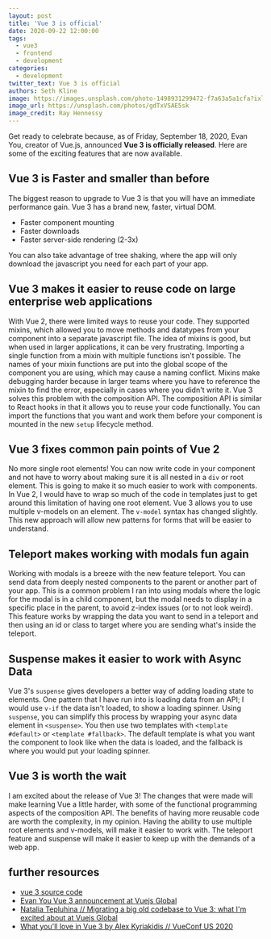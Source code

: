 ```yaml
---
layout: post
title: 'Vue 3 is official'
date: 2020-09-22 12:00:00
tags:
  - vue3
  - frontend
  - development
categories:
  - development
twitter_text: Vue 3 is official
authors: Seth Kline
image: https://images.unsplash.com/photo-1498931299472-f7a63a5a1cfa?ixlib=rb-1.2.1&auto=format&fit=crop&w=2049&q=80
image_url: https://unsplash.com/photos/gdTxVSAE5sk
image_credit: Ray Hennessy
---
```


Get ready to celebrate because, as of Friday, September 18, 2020, Evan You, creator of Vue.js, announced **Vue 3 is officially released**.
Here are some of the exciting features that are now available.

## Vue 3 is Faster and smaller than before

The biggest reason to upgrade to Vue 3 is that you will have an immediate performance gain. Vue 3 has a brand new, faster, virtual DOM.

- Faster component mounting
- Faster downloads
- Faster server-side rendering (2-3x)

You can also take advantage of tree shaking, where the app will only download the javascript you need for each part of your app.

## Vue 3 makes it easier to reuse code on large enterprise web applications

With Vue 2, there were limited ways to reuse your code. They supported mixins, which allowed you to move methods and datatypes from your component into a separate javascript file. The idea of mixins is good, but when used in larger applications, it can be very frustrating. Importing a single function from a mixin with multiple functions isn't possible. The names of your mixin functions are put into the global scope of the component you are using, which may cause a naming conflict. Mixins make debugging harder because in larger teams where you have to reference the mixin to find the error, especially in cases where you didn't write it.
Vue 3 solves this problem with the composition API. The composition API is similar to React hooks in that it allows you to reuse your code functionally. You can import the functions that you want and work them before your component is mounted in the new `setup` lifecycle method.

## Vue 3 fixes common pain points of Vue 2

No more single root elements! You can now write code in your component and not have to worry about making sure it is all nested in a `div` or root element. This is going to make it so much easier to work with components. In Vue 2, I would have to wrap so much of the code in templates just to get around this limitation of having one root element.
Vue 3 allows you to use multiple v-models on an element. The `v-model` syntax has changed slightly. This new approach will allow new patterns for forms that will be easier to understand.

## Teleport makes working with modals fun again

Working with modals is a breeze with the new feature teleport. You can send data from deeply nested components to the parent or another part of your app. This is a common problem I ran into using modals where the logic for the modal is in a child component, but the modal needs to display in a specific place in the parent, to avoid z-index issues (or to not look weird). This feature works by wrapping the data you want to send in a teleport and then using an id or class to target where you are sending what's inside the teleport.

## Suspense makes it easier to work with Async Data

Vue 3's `suspense` gives developers a better way of adding loading state to elements. One pattern that I have run into is loading data from an API; I would use `v-if` the data isn't loaded, to show a loading spinner. Using `suspense`, you can simplify this process by wrapping your async data element in `<suspense>`. You then use two templates with `<template #default>` or `<template #fallback>`. The default template is what you want the component to look like when the data is loaded, and the fallback is where you would put your loading spinner.

## Vue 3 is worth the wait

I am excited about the release of Vue 3! The changes that were made will make learning Vue a little harder, with some of the functional programming aspects of the composition API. The benefits of having more reusable code are worth the complexity, in my opinion. Having the ability to use multiple root elements and v-models, will make it easier to work with. The teleport feature and suspense will make it easier to keep up with the demands of a web app.

## further resources

- [vue 3 source code](https://github.com/vuejs/vue-next/releases/tag/v3.0.0)
- [Evan You Vue 3 announcement at Vuejs Global](https://www.youtube.com/watch?v=Vp5ANvd88x0&t)
- [Natalia Tepluhina // Migrating a big old codebase to Vue 3: what I'm excited about at Vuejs Global](https://www.youtube.com/watch?v=K1JoWmXh4qA&t)
- [What you'll love in Vue 3 by Alex Kyriakidis // VueConf US 2020](https://www.youtube.com/watch?v=feSVHEQ8ik4)
